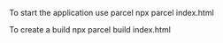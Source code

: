 To start the application use parcel
npx parcel index.html

To create a build 
npx parcel build index.html